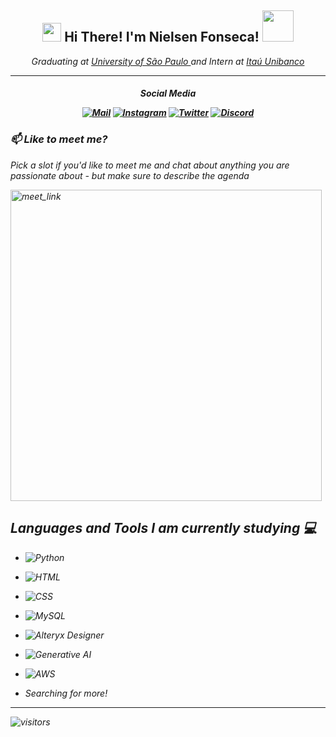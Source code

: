 <!-- Header -->
<h2 align='center'><img src="https://emojis.slackmojis.com/emojis/images/1531849430/4246/blob-sunglasses.gif?1531849430" width="30"/> Hi There! I'm Nielsen Fonseca! <img src="https://media2.giphy.com/media/hqU2KkjW5bE2v2Z7Q2/giphy.gif?cid=ecf05e47yc01k5nxnaf184u2w848nwvuq35ddr21hi4xpi97&rid=giphy.gif&ct=ts" width="50"></h2>
<p align='center'><em>Graduating at <a href="https://www5.usp.br/"> University of São Paulo </a> and Intern at <a href="https://www.itau.com.br/"> Itaú Unibanco </a>
                                                 
----------
                                
<h4 align="center">   
                  
Social Media
                  
[![Mail](https://img.shields.io/badge/Gmail-D14836?style=for-the-badge&logo=gmail&logoColor=white)](mailto:nielsen.mfj@gmail.com)  [![Instagram](https://img.shields.io/badge/Instagram-E4405F?style=for-the-badge&logo=instagram&logoColor=white)](https://www.instagram.com/nielsenfonseca/) [![Twitter](https://img.shields.io/badge/Twitter-1DA1F2?style=for-the-badge&logo=twitter&logoColor=white)](https://twitter.com/NielcFonseca) [![Discord](https://img.shields.io/badge/Discord-5865F2?style=for-the-badge&logo=discord&logoColor=white)](https://discordapp.com/channels/@me/Nielc/)
</h4>
                                    
### 📫 Like to meet me?

Pick a slot if you'd like to meet me and chat about anything you are passionate about - but make sure to describe the agenda

<a href="https://calendly.com/nielsenfonseca/30min" target="_blank"><img width="498" alt="meet_link" src="https://user-images.githubusercontent.com/15426564/144297439-f530f383-e73e-41e0-9914-a9b7d3f432e5.png"></a>

## Languages and Tools I am currently studying 💻

 - ![Python](https://img.shields.io/badge/Python-FFD43B?style=for-the-badge&logo=python&logoColor=blue)
 - ![HTML](https://img.shields.io/badge/HTML5-E34F26?style=for-the-badge&logo=html5&logoColor=white)
 - ![CSS](https://img.shields.io/badge/CSS3-1572B6?style=for-the-badge&logo=css3&logoColor=white)
 - ![MySQL](https://img.shields.io/badge/Microsoft_SQL_Server-CC2927?style=for-the-badge&logo=microsoft-sql-server&logoColor=white)
 - ![Alteryx Designer](https://img.shields.io/badge/Alteryx-0066CC?style=for-the-badge&logo=alteryx&logoColor=white)
 - ![Generative AI](https://img.shields.io/badge/Generative%20AI-FF6F00?style=for-the-badge&logo=artificial-intelligence&logoColor=white)
 - ![AWS](https://img.shields.io/badge/AWS-FF9900?style=for-the-badge&logo=amazon-aws&logoColor=white)

 - Searching for more!

 ----------

![visitors](https://visitor-badge.laobi.icu/badge?page_id=nielcfonseca.nielcfonseca)   

                                                                                               
                                                                                                          
